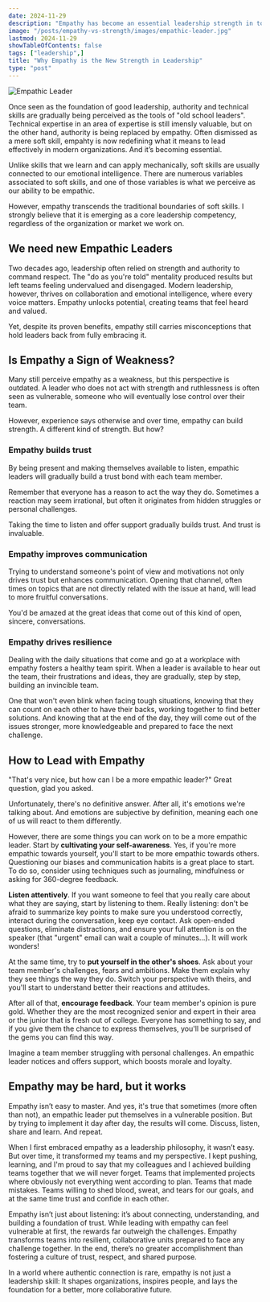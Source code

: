 ```yaml
---
date: 2024-11-29
description: "Empathy has become an essential leadership strength in today’s collaborative workplace, transforming it from a soft skill into a powerful driver of trust, communication, and resilience."
image: "/posts/empathy-vs-strength/images/empathic-leader.jpg"
lastmod: 2024-11-29
showTableOfContents: false
tags: ["leadership",]
title: "Why Empathy is the New Strength in Leadership"
type: "post"
---
```


![Empathic Leader](/posts/empathy-vs-strength/images/empathic-leader.jpg)

Once seen as the foundation of good leadership, authority and technical skills are gradually being perceived as the tools of "old school leaders". Technical expertise in an area of expertise is still imensly valuable, but on the other hand, authority is being replaced by empathy. Often dismissed as a mere soft skill, empahty is now redefining what it means to lead effectively in modern organizations. And it’s becoming essential.

Unlike skills that we learn and can apply mechanically, soft skills are usually connected to our emotional intelligence. There are numerous variables associated to soft skills, and one of those variables is what we perceive as our ability to be empathic.

However, empathy transcends the traditional boundaries of soft skills. I strongly believe that it is emerging as a core leadership competency, regardless of the organization or market we work on.
## We need new Empathic Leaders
Two decades ago, leadership often relied on strength and authority to command respect. The "do as you're told" mentality produced results but left teams feeling undervalued and disengaged. Modern leadership, however, thrives on collaboration and emotional intelligence, where every voice matters. Empathy unlocks potential, creating teams that feel heard and valued.

Yet, despite its proven benefits, empathy still carries misconceptions that hold leaders back from fully embracing it.
## Is Empathy a Sign of Weakness?
Many still perceive empathy as a weakness, but this perspective is outdated. A leader who does not act with strength and ruthlessness is often seen as vulnerable, someone who will eventually lose control over their team.

However, experience says otherwise and over time, empathy can build strength. A different kind of strength. But how?
### Empathy builds trust
By being present and making themselves available to listen, empathic leaders will gradually build a trust bond with each team member.

Remember that everyone has a reason to act the way they do. Sometimes a reaction may seem irrational, but often it originates from hidden struggles or personal challenges.

Taking the time to listen and offer support gradually builds trust. And trust is invaluable.
### Empathy improves communication
Trying to understand someone's point of view and motivations not only drives trust but enhances communication. Opening that channel, often times on topics that are not directly related with the issue at hand, will lead to more fruitful conversations. 

You'd be amazed at the great ideas that come out of this kind of open, sincere, conversations.
### Empathy drives resilience
Dealing with the daily situations that come and go at a workplace with empathy fosters a healthy team spirit. When a leader is available to hear out the team, their frustrations and ideas, they are gradually, step by step, building an invincible team.

One that won't even blink when facing tough situations, knowing that they can count on each other to have their backs, working together to find better solutions. And knowing that at the end of the day, they will come out of the issues stronger, more knowledgeable and prepared to face the next challenge.
## How to Lead with Empathy
"That's very nice, but how can I be a more empathic leader?" Great question, glad you asked.

Unfortunately, there's no definitive answer. After all, it's emotions we're talking about. And emotions are subjective by definition, meaning each one of us will react to them differently.

However, there are some things you can work on to be a more empathic leader. Start by **cultivating your self-awareness**. Yes, if you're more empathic towards yourself, you'll start to be more empathic towards others. Questioning our biases and communication habits is a great place to start. To do so, consider using techniques such as journaling, mindfulness or asking for 360-degree feedback.

**Listen attentively**. If you want someone to feel that you really care about what they are saying, start by listening to them. Really listening: don't be afraid to summarize key points to make sure you understood correctly, interact during the conversation, keep eye contact. Ask open-ended questions, eliminate distractions, and ensure your full attention is on the speaker (that "urgent" email can wait a couple of minutes...). It will work wonders!

At the same time, try to **put yourself in the other's shoes**. Ask about your team member's challenges, fears and ambitions. Make them explain why they see things the way they do. Switch your perspective with theirs, and you'll start to understand better their reactions and attitudes.

After all of that, **encourage feedback**. Your team member's opinion is pure gold. Whether they are the most recognized senior and expert in their area or the junior that is fresh out of college. Everyone has something to say, and if you give them the chance to express themselves, you'll be surprised of the gems you can find this way.

Imagine a team member struggling with personal challenges. An empathic leader notices and offers support, which boosts morale and loyalty.
## Empathy may be hard, but it works
Empathy isn’t easy to master. And yes, it's true that sometimes (more often than not), an empathic leader put themselves in a vulnerable position. But by trying to implement it day after day, the results will come. Discuss, listen, share and learn. And repeat.

When I first embraced empathy as a leadership philosophy, it wasn’t easy. But over time, it transformed my teams and my perspective. I kept pushing, learning, and I'm proud to say that my colleagues and I achieved building teams together that we will never forget. Teams that implemented projects where obviously not everything went according to plan. Teams that made mistakes. Teams willing to shed blood, sweat, and tears for our goals, and at the same time trust and confide in each other.

Empathy isn’t just about listening: it’s about connecting, understanding, and building a foundation of trust. While leading with empathy can feel vulnerable at first, the rewards far outweigh the challenges. Empathy transforms teams into resilient, collaborative units prepared to face any challenge together. In the end, there’s no greater accomplishment than fostering a culture of trust, respect, and shared purpose.

In a world where authentic connection is rare, empathy is not just a leadership skill: It shapes organizations, inspires people, and lays the foundation for a better, more collaborative future.